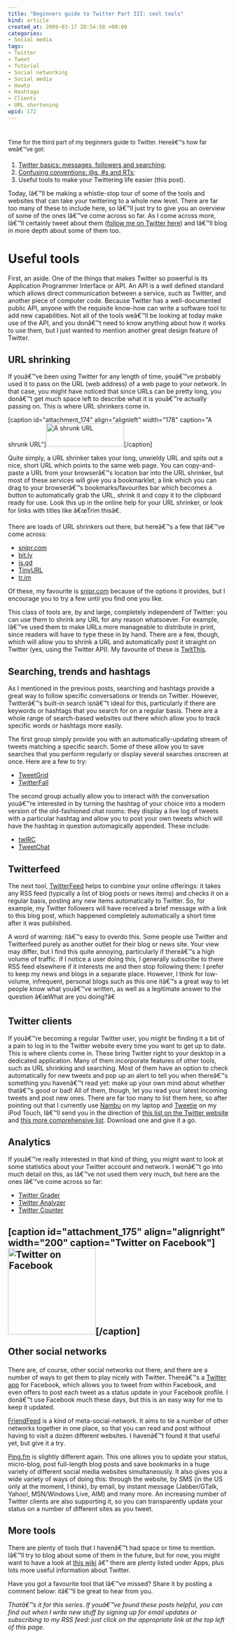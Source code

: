 ```yaml
--- 
title: "Beginners guide to Twitter Part III: cool tools"
kind: article
created_at: 2009-03-17 20:54:58 +00:00
categories: 
- Social media
tags: 
- Twitter
- Tweet
- Tutorial
- Social networking
- Social media
- Howto
- Hashtags
- Clients
- URL shortening
wpid: 172
---
```

<h1><span style="font-weight:normal;font-size:13px">Time for the third part of my beginners guide to Twitter. Hereâ€™s how far weâ€™ve got:</span></h1>
<ol>
	<li><a href="http://allacademic.wordpress.com/2009/03/15/beginners-guide-to-twitter-part-i/">Twitter basics: messages, followers and searching</a>;</li>
	<li><a href="http://allacademic.wordpress.com/2009/03/16/beginners-guide-to-twitter-part-ii/">Confusing conventions: @s, #s and RTs</a>;</li>
	<li>Useful tools to make your Twittering life easier (this post).</li>
</ol>
Today, Iâ€™ll be making a whistle-stop tour of some of the tools and websites that can take your twittering to a whole new level. There are far too many of these to include here, so Iâ€™ll just try to give you an overview of some of the ones Iâ€™ve come across so far. As I come across more, Iâ€™ll certainly tweet about them (<a href="http://twitter.com/jezcope">follow me on Twitter here</a>) and Iâ€™ll blog in more depth about some of them too.

<!--more-->
<h1>Useful tools</h1>
First, an aside. One of the things that makes Twitter so powerful is its Application Programmer Interface or API. An API is a well defined standard which allows direct communication between a service, such as Twitter, and another piece of computer code. Because Twitter has a well-documented public API, anyone with the requisite know-how can write a software tool to add new capabilities. Not all of the tools weâ€™ll be looking at today make use of the API, and you donâ€™t need to know anything about how it works to use them, but I just wanted to mention another great design feature of Twitter.
<h2>URL shrinking</h2>
If youâ€™ve been using Twitter for any length of time, youâ€™ve probably used it to pass on the URL (web address) of a web page to your network. In that case, you might have noticed that since URLs can be pretty long, you donâ€™t get much space left to describe what it is youâ€™re actually passing on. This is where URL shrinkers come in.

[caption id="attachment_174" align="alignleft" width="178" caption="A shrunk URL"]<img class="size-full wp-image-174" src="http://allacademic.files.wordpress.com/2009/03/shrunkurl.png" alt="A shrunk URL" width="178" height="53" />[/caption]

Quite simply, a URL shrinker takes your long, unwieldy URL and spits out a nice, short URL which points to the same web page. You can copy-and-paste a URL from your browserâ€™s location bar into the URL shrinker, but most of these services will give you a bookmarklet; a link which you can drag to your browserâ€™s bookmarks/favourites bar which becomes a button to automatically grab the URL, shrink it and copy it to the clipboard ready for use. Look this up in the online help for your URL shrinker, or look for links with titles like â€œTrim thisâ€.

There are loads of URL shrinkers out there, but hereâ€™s a few that Iâ€™ve come across:
<ul>
	<li><a href="http://snipr.com">snipr.com</a></li>
	<li><a href="http://bit.ly/">bit.ly</a></li>
	<li><a href="http://is.gd/">is.gd</a></li>
	<li><a href="http://tinyurl.com/">TinyURL</a></li>
	<li><a href="http://tr.im/">tr.im</a></li>
</ul>
Of these, my favourite is <a href="http://snipr.com">snipr.com</a> because of the options it provides, but I encourage you to try a few until you find one you like.

This class of tools are, by and large, completely independent of Twitter: you can use them to shrink any URL for any reason whatsoever. For example, Iâ€™ve used them to make URLs more manageable to distribute in print, since readers will have to type these in by hand. There are a few, though, which will allow you to shrink a URL and automatically post it straight on Twitter (yes, using the Twitter API). My favourite of these is <a href="http://twitthis.com/">TwitThis</a>.
<h2>Searching, trends and hashtags</h2>
As I mentioned in the previous posts, searching and hashtags provide a great way to follow specific conversations or trends on Twitter. However, Twitterâ€™s built-in search isnâ€™t ideal for this, particularly if there are keywords or hashtags that you search for on a regular basis. There are a whole range of search-based websites out there which allow you to track specific words or hashtags more easily.

The first group simply provide you with an automatically-updating stream of tweets matching a specific search. Some of these allow you to save searches that you perform regularly or display several searches onscreen at once. Here are a few to try:
<ul>
	<li><a href="http://tweetgrid.com/">TweetGrid</a></li>
	<li><a href="http://twitterfall.com/">TwitterFall</a></li>
</ul>
The second group actually allow you to interact with the conversation youâ€™re interested in by turning the hashtag of your choice into a modern version of the old-fashioned chat rooms: they display a live log of tweets with a particular hashtag and allow you to post your own tweets which will have the hashtag in question automagically appended. These include:
<ul>
	<li><a href="http://tweetgrid.com/irc">twIRC</a></li>
	<li><a href="http://tweetchat.com/">TweetChat</a></li>
</ul>
<h2>Twitterfeed</h2>
The next tool, <a href="http://twitterfeed.com">TwitterFeed</a> helps to combine your online offerings: it takes any RSS feed (typically a list of blog posts or news items) and checks it on a regular basis, posting any new items automatically to Twitter. So, for example, my Twitter followers will have received a brief message with a link to this blog post, which happened completely automatically a short time after it was published.

A word of warning: itâ€™s easy to overdo this. Some people use Twitter and Twitterfeed purely as another outlet for their blog or news site. Your view may differ, but I find this quite annoying, particularly if thereâ€™s a high volume of traffic. If I notice a user doing this, I generally subscribe to there RSS feed elsewhere if it interests me and then stop following them: I prefer to keep my news and blogs in a separate place. However, I think for low-volume, infrequent, personal blogs such as this one itâ€™s a great way to let people know what youâ€™ve written, as well as a legitimate answer to the question â€œWhat are you doing?â€
<h2>Twitter clients</h2>
If youâ€™re becoming a regular Twitter user, you might be finding it a bit of a pain to log in to the Twitter website every time you want to get up to date. This is where clients come in. These bring Twitter right to your desktop in a dedicated application. Many of them incorporate features of other tools, such as URL shrinking and searching. Most of them have an option to check automatically for new tweets and pop up an alert to tell you when thereâ€™s something you havenâ€™t read yet: make up your own mind about whether thatâ€™s good or bad! All of them, though, let you read your latest incoming tweets and post new ones. There are far too many to list them here, so after pointing out that I currently use <a href="http://www.nambu.com/">Nambu</a> on my laptop and <a href="http://www.atebits.com/software/tweetie/">Tweetie</a> on my iPod Touch, Iâ€™ll send you in the direction of <a href="http://twitter.com/downloads">this list on the Twitter website</a> and <a href="http://twitter.pbwiki.com/Apps">this more comprehensive list</a>. Download one and give it a go.
<h2>Analytics</h2>
If youâ€™re really interested in that kind of thing, you might want to look at some statistics about your Twitter account and network. I wonâ€™t go into much detail on this, as Iâ€™ve not used them very much, but here are the ones Iâ€™ve come across so far:
<ul>
	<li><a href="http://twitter.grader.com/">Twitter Grader</a></li>
	<li><a href="http://twitteranalyzer.com/">Twitter Analyzer</a></li>
	<li><a href="http://twittercounter.com/">Twitter Counter</a></li>
</ul>
<h2>

[caption id="attachment_175" align="alignright" width="200" caption="Twitter on Facebook"]<img class="size-full wp-image-175" src="http://allacademic.files.wordpress.com/2009/03/twitter-on-facebook.png" alt="Twitter on Facebook" width="200" height="197" />[/caption]

Other social networks</h2>
There are, of course, other social networks out there, and there are a number of ways to get them to play nicely with Twitter. Thereâ€™s a <a href="http://apps.facebook.com/twitter/">Twitter app</a> for Facebook, which allows you to tweet from within Facebook, and even offers to post each tweet as a status update in your Facebook profile. I donâ€™t use Facebook much these days, but this is an easy way for me to keep it updated.

<a href="http://friendfeed.com/">FriendFeed</a> is a kind of meta-social-network. It aims to tie a number of other networks together in one place, so that you can read and post without having to visit a dozen different websites. I havenâ€™t found it that useful yet, but give it a try.

<a href="http://ping.fm">Ping.fm</a> is slightly different again. This one allows you to update your status, micro-blog, post full-length blog posts and save bookmarks in a huge variety of different social media websites simultaneously. It also gives you a wide variety of ways of doing this: through the website, by SMS (in the US only at the moment, I think), by email, by instant message (Jabber/GTalk, Yahoo!, MSN/Windows Live, AIM) and many more. An increasing number of Twitter clients are also supporting it, so you can transparently update your status on a number of different sites as you tweet.
<h2>More tools</h2>
There are plenty of tools that I havenâ€™t had space or time to mention. Iâ€™ll try to blog about some of them in the future, but for now, you might want to have a look at <a href="http://twitter.pbwiki.com/">this wiki</a> â€” there are plenty listed under Apps, plus lots more useful information about Twitter.

Have you got a favourite tool that Iâ€™ve missed? Share it by posting a comment below: itâ€™ll be great to hear from you.

<em>Thatâ€™s it for this series. If youâ€™ve found these posts helpful, you can find out when I write new stuff by signing up for email updates or subscribing to my RSS feed: just click on the appropriate link at the top left of this page.</em>
